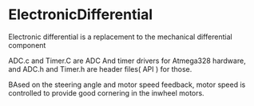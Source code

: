 # ElectronicDifferential
Electronic differential is a replacement to the mechanical differential component

ADC.c and Timer.C are ADC And timer drivers for Atmega328 hardware, and ADC.h and Timer.h are header files( API ) for those.

BAsed on the steering angle and motor speed feedback, motor speed is controlled to provide good cornering in the inwheel motors.

